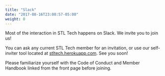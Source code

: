 ```yaml
---
title: "Slack"
date: "2017-08-16T23:00:57-05:00"
weight: 0
---
```


Most of the interaction in STL Tech happens on Slack.
We invite you to join us!

You can ask any current STL Tech member for an invitation, or use our self-inviter tool located at [stltech.herokuapp.com](https://stltech.herokuapp.com).
See you soon!

Please familiarize yourself with the Code of Conduct and Member Handbook linked from the front page before joining.
